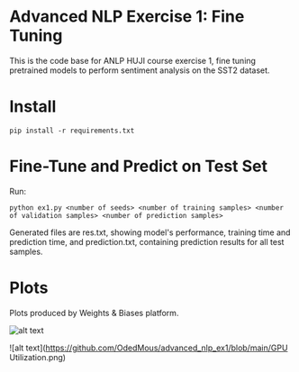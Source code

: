 # Advanced NLP Exercise 1: Fine Tuning

This is the code base for ANLP HUJI course exercise 1, fine tuning pretrained models to perform sentiment analysis on the SST2 dataset.

# Install
``` pip install -r requirements.txt ```

# Fine-Tune and Predict on Test Set
Run:

``` python ex1.py <number of seeds> <number of training samples> <number of validation samples> <number of prediction samples> ```

Generated files are res.txt, showing model's performance, training time and prediction time, and prediction.txt, containing prediction results for all test samples.

# Plots

Plots produced by Weights & Biases platform.

![alt text](https://github.com/OdedMous/advanced_nlp_ex1/blob/main/train_loss.png)

![alt text](https://github.com/OdedMous/advanced_nlp_ex1/blob/main/GPU Utilization.png)

